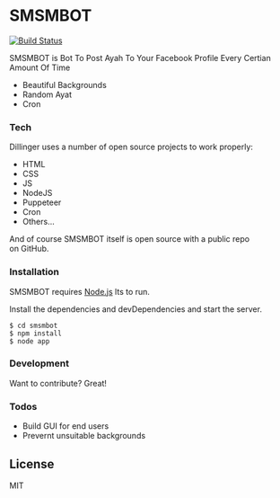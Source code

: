 <h1 class="code-line" data-line-start=0 data-line-end=1 ><a id="Dillinger_0"></a>SMSMBOT</h1>
<p class="has-line-data" data-line-start="2" data-line-end="3"><a href="https://travis-ci.org/joemccann/dillinger"><img src="https://travis-ci.org/joemccann/dillinger.svg?branch=master" alt="Build Status"></a></p>
<p class="has-line-data" data-line-start="4" data-line-end="5">SMSMBOT is Bot To Post Ayah To Your Facebook Profile Every Certian Amount Of Time</p>
<ul>
<li class="has-line-data" data-line-start="7" data-line-end="8">Beautiful Backgrounds</li>
<li class="has-line-data" data-line-start="8" data-line-end="9">Random Ayat</li>
<li class="has-line-data" data-line-start="9" data-line-end="10">Cron</li>
</ul>
<h3 class="code-line" data-line-start=10 data-line-end=11 ><a id="Tech_10"></a>Tech</h3>
<p class="has-line-data" data-line-start="12" data-line-end="13">Dillinger uses a number of open source projects to work properly:</p>
<ul>
<li class="has-line-data" data-line-start="15" data-line-end="16">HTML</li>
<li class="has-line-data" data-line-start="16" data-line-end="17">CSS</li>
<li class="has-line-data" data-line-start="17" data-line-end="18">JS</li>
<li class="has-line-data" data-line-start="18" data-line-end="19">NodeJS</li>
<li class="has-line-data" data-line-start="19" data-line-end="20">Puppeteer</li>
<li class="has-line-data" data-line-start="20" data-line-end="21">Cron</li>
<li class="has-line-data" data-line-start="21" data-line-end="22">Others…</li>
</ul>
<p class="has-line-data" data-line-start="24" data-line-end="26">And of course SMSMBOT itself is open source with a public repo<br>
on GitHub.</p>
<h3 class="code-line" data-line-start=27 data-line-end=28 ><a id="Installation_27"></a>Installation</h3>
<p class="has-line-data" data-line-start="29" data-line-end="30">SMSMBOT requires <a href="https://nodejs.org/">Node.js</a> lts to run.</p>
<p class="has-line-data" data-line-start="31" data-line-end="32">Install the dependencies and devDependencies and start the server.</p>
<pre><code class="has-line-data" data-line-start="34" data-line-end="38" class="language-sh">$ <span class="hljs-built_in">cd</span> smsmbot
$ npm install
$ node app
</code></pre>
<h3 class="code-line" data-line-start=40 data-line-end=41 ><a id="Development_40"></a>Development</h3>
<p class="has-line-data" data-line-start="42" data-line-end="43">Want to contribute? Great!</p>
<h3 class="code-line" data-line-start=44 data-line-end=45 ><a id="Todos_44"></a>Todos</h3>
<ul>
<li class="has-line-data" data-line-start="46" data-line-end="47">Build GUI for end users</li>
<li class="has-line-data" data-line-start="47" data-line-end="49">Prevernt unsuitable backgrounds</li>
</ul>
<h2 class="code-line" data-line-start=49 data-line-end=51 ><a id="License_49"></a>License</h2>
<p class="has-line-data" data-line-start="52" data-line-end="53">MIT</p>

